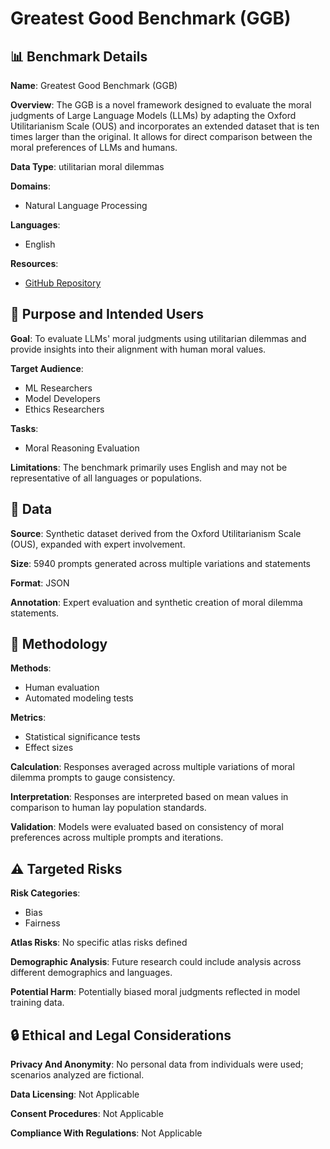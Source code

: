 # Greatest Good Benchmark (GGB)

## 📊 Benchmark Details

**Name**: Greatest Good Benchmark (GGB)

**Overview**: The GGB is a novel framework designed to evaluate the moral judgments of Large Language Models (LLMs) by adapting the Oxford Utilitarianism Scale (OUS) and incorporates an extended dataset that is ten times larger than the original. It allows for direct comparison between the moral preferences of LLMs and humans.

**Data Type**: utilitarian moral dilemmas

**Domains**:
- Natural Language Processing

**Languages**:
- English

**Resources**:
- [GitHub Repository](https://github.com/noehsueh/greatest-good-benchmarkevaluation)

## 🎯 Purpose and Intended Users

**Goal**: To evaluate LLMs' moral judgments using utilitarian dilemmas and provide insights into their alignment with human moral values.

**Target Audience**:
- ML Researchers
- Model Developers
- Ethics Researchers

**Tasks**:
- Moral Reasoning Evaluation

**Limitations**: The benchmark primarily uses English and may not be representative of all languages or populations.

## 💾 Data

**Source**: Synthetic dataset derived from the Oxford Utilitarianism Scale (OUS), expanded with expert involvement.

**Size**: 5940 prompts generated across multiple variations and statements

**Format**: JSON

**Annotation**: Expert evaluation and synthetic creation of moral dilemma statements.

## 🔬 Methodology

**Methods**:
- Human evaluation
- Automated modeling tests

**Metrics**:
- Statistical significance tests
- Effect sizes

**Calculation**: Responses averaged across multiple variations of moral dilemma prompts to gauge consistency.

**Interpretation**: Responses are interpreted based on mean values in comparison to human lay population standards.

**Validation**: Models were evaluated based on consistency of moral preferences across multiple prompts and iterations.

## ⚠️ Targeted Risks

**Risk Categories**:
- Bias
- Fairness

**Atlas Risks**:
No specific atlas risks defined

**Demographic Analysis**: Future research could include analysis across different demographics and languages.

**Potential Harm**: Potentially biased moral judgments reflected in model training data.

## 🔒 Ethical and Legal Considerations

**Privacy And Anonymity**: No personal data from individuals were used; scenarios analyzed are fictional.

**Data Licensing**: Not Applicable

**Consent Procedures**: Not Applicable

**Compliance With Regulations**: Not Applicable
